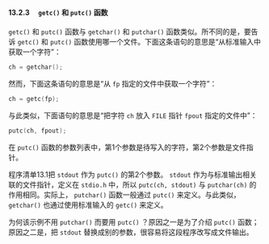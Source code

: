 #### 13.2.3　 `getc()` 和 `putc()` 函数

`getc()` 和 `putc()` 函数与 `getchar()` 和 `putchar()` 函数类似。所不同的是，要告诉 `getc()` 和 `putc()` 函数使用哪一个文件。下面这条语句的意思是“从标准输入中获取一个字符”：

```c
ch = getchar();
```

然而，下面这条语句的意思是“从 `fp` 指定的文件中获取一个字符”：

```c
ch = getc(fp);
```

与此类似，下面语句的意思是“把字符 `ch` 放入 `FILE` 指针 `fpout` 指定的文件中”：

```c
putc(ch, fpout);
```

在 `putc()` 函数的参数列表中，第1个参数是待写入的字符，第2个参数是文件指针。

程序清单13.1把 `stdout` 作为 `putc()` 的第2个参数。 `stdout` 作为与标准输出相关联的文件指针，定义在 `stdio.h` 中，所以 `putc(ch, stdout)` 与 `putchar(ch)` 的作用相同。实际上， `putchar()` 函数一般通过 `putc()` 来定义。与此类似， `getchar()` 也通过使用标准输入的 `getc()` 来定义。

为何该示例不用 `putchar()` 而要用 `putc()` ？原因之一是为了介绍 `putc()` 函数；原因之二是，把 `stdout` 替换成别的参数，很容易将这段程序改写成文件输出。

